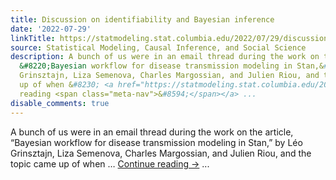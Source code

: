```yaml
---
title: Discussion on identifiability and Bayesian inference
date: '2022-07-29'
linkTitle: https://statmodeling.stat.columbia.edu/2022/07/29/discussion-on-identifiability-and-bayesian-inference/
source: Statistical Modeling, Causal Inference, and Social Science
description: A bunch of us were in an email thread during the work on the article,
  &#8220;Bayesian workflow for disease transmission modeling in Stan,&#8221; by Léo
  Grinsztajn, Liza Semenova, Charles Margossian, and Julien Riou, and the topic came
  up of when &#8230; <a href="https://statmodeling.stat.columbia.edu/2022/07/29/discussion-on-identifiability-and-bayesian-inference/">Continue
  reading <span class="meta-nav">&#8594;</span></a> ...
disable_comments: true
---
```

A bunch of us were in an email thread during the work on the article, &#8220;Bayesian workflow for disease transmission modeling in Stan,&#8221; by Léo Grinsztajn, Liza Semenova, Charles Margossian, and Julien Riou, and the topic came up of when &#8230; <a href="https://statmodeling.stat.columbia.edu/2022/07/29/discussion-on-identifiability-and-bayesian-inference/">Continue reading <span class="meta-nav">&#8594;</span></a> ...